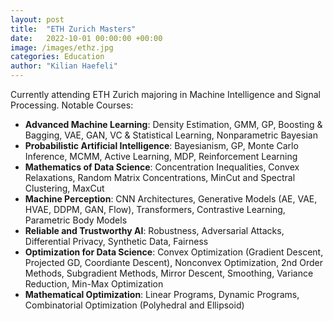 ```yaml
---
layout: post
title:  "ETH Zurich Masters"
date:   2022-10-01 00:00:00 +00:00
image: /images/ethz.jpg
categories: Education
author: "Kilian Haefeli"
---
```

Currently attending ETH Zurich majoring in Machine Intelligence and Signal Processing.
Notable Courses:
- __Advanced Machine Learning__: Density Estimation, GMM, GP, Boosting & Bagging, VAE, GAN, VC & Statistical Learning, Nonparametric Bayesian
- __Probabilistic Artificial Intelligence__: Bayesianism, GP, Monte Carlo Inference, MCMM, Active Learning, MDP, Reinforcement Learning
- __Mathematics of Data Science__: Concentration Inequalities, Convex Relaxations, Random Matrix Concentrations, MinCut and Spectral Clustering, MaxCut
- __Machine Perception__: CNN Architectures, Generative Models (AE, VAE, HVAE, DDPM, GAN, Flow), Transformers, Contrastive Learning, Parametric Body Models
- __Reliable and Trustworthy AI__: Robustness, Adversarial Attacks, Differential Privacy, Synthetic Data, Fairness
- __Optimization for Data Science__: Convex Optimization (Gradient Descent, Projected GD, Coordiante Descent), Nonconvex Optimization, 2nd Order Methods, Subgradient Methods, Mirror Descent, Smoothing, Variance Reduction, Min-Max Optimization
- __Mathematical Optimization__: Linear Programs, Dynamic Programs, Combinatorial Optimization (Polyhedral and Ellipsoid)